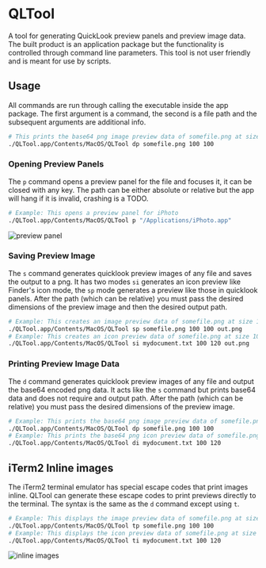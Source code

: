 # QLTool

A tool for generating QuickLook preview panels and preview image data.
The built product is an application package but the functionality is controlled through command line parameters.
This tool is not user friendly and is meant for use by scripts.

## Usage

All commands are run through calling the executable inside the app package.
The first argument is a command, the second is a file path and the subsequent arguments are additional info.

```bash
# This prints the base64 png image preview data of somefile.png at size 100x100
./QLTool.app/Contents/MacOS/QLTool dp somefile.png 100 100
```

### Opening Preview Panels

The `p` command opens a preview panel for the file and focuses it, it can be closed with any key.
The path can be either absolute or relative but the app will hang if it is invalid, crashing is a TODO.

```bash
# Example: This opens a preview panel for iPhoto
./QLTool.app/Contents/MacOS/QLTool p "/Applications/iPhoto.app"
```

![preview panel](http://cl.ly/image/091n1p1w2Q02/Image%202014-05-25%20at%2011.29.37%20AM.png)

### Saving Preview Image

The `s` command generates quicklook preview images of any file and saves the output to a png.
It has two modes `si` generates an icon preview like Finder's icon mode, the `sp` mode generates a preview
like those in quicklook panels. After the path (which can be relative) you must pass the desired dimensions of the preview image
and then the desired output path.

```bash
# Example: This creates an image preview data of somefile.png at size 100x100 and saves it in out.png
./QLTool.app/Contents/MacOS/QLTool sp somefile.png 100 100 out.png
# Example: This creates an icon preview data of somefile.png at size 100x120
./QLTool.app/Contents/MacOS/QLTool si mydocument.txt 100 120 out.png
```

### Printing Preview Image Data

The `d` command generates quicklook preview images of any file and output the base64 encoded png data.
It acts like the `s` command but prints base64 data and does not require and output path.
After the path (which can be relative) you must pass the desired dimensions of the preview image.

```bash
# Example: This prints the base64 png image preview data of somefile.png at size 100x100
./QLTool.app/Contents/MacOS/QLTool dp somefile.png 100 100
# Example: This prints the base64 png icon preview data of somefile.png at size 100x120
./QLTool.app/Contents/MacOS/QLTool di mydocument.txt 100 120
```

## iTerm2 Inline images

The iTerm2 terminal emulator has special escape codes that print images inline.
QLTool can generate these escape codes to print previews directly to the terminal.
The syntax is the same as the `d` command except using `t`.

```bash
# Example: This displays the image preview data of somefile.png at size 100x100
./QLTool.app/Contents/MacOS/QLTool tp somefile.png 100 100
# Example: This displays the icon preview data of somefile.png at size 100x120
./QLTool.app/Contents/MacOS/QLTool ti mydocument.txt 100 120
```

![inline images](http://cl.ly/image/0V3z44132B3W/Image%202014-05-25%20at%2011.28.21%20AM.png)

